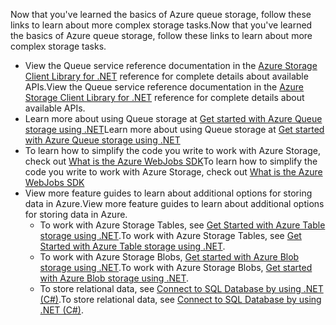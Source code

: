 
<span data-ttu-id="2ab81-101">Now that you've learned the basics of Azure queue storage, follow these links to learn about more complex storage tasks.</span><span class="sxs-lookup"><span data-stu-id="2ab81-101">Now that you've learned the basics of Azure queue storage, follow these links to learn about more complex storage tasks.</span></span>

* <span data-ttu-id="2ab81-102">View the Queue service reference documentation in the [Azure Storage Client Library for .NET](http://go.microsoft.com/fwlink/?LinkID=390731) reference for complete details about available APIs.</span><span class="sxs-lookup"><span data-stu-id="2ab81-102">View the Queue service reference documentation in the [Azure Storage Client Library for .NET](http://go.microsoft.com/fwlink/?LinkID=390731) reference for complete details about available APIs.</span></span>
* <span data-ttu-id="2ab81-103">Learn more about using Queue storage at [Get started with Azure Queue storage using .NET](../articles/storage/storage-dotnet-how-to-use-queues.md)</span><span class="sxs-lookup"><span data-stu-id="2ab81-103">Learn more about using Queue storage at [Get started with Azure Queue storage using .NET](../articles/storage/storage-dotnet-how-to-use-queues.md)</span></span>
* <span data-ttu-id="2ab81-104">To learn how to simplify the code you write to work with Azure Storage, check out [What is the Azure WebJobs SDK](../articles/app-service-web/websites-dotnet-webjobs-sdk.md)</span><span class="sxs-lookup"><span data-stu-id="2ab81-104">To learn how to simplify the code you write to work with Azure Storage, check out [What is the Azure WebJobs SDK](../articles/app-service-web/websites-dotnet-webjobs-sdk.md)</span></span>
* <span data-ttu-id="2ab81-105">View more feature guides to learn about additional options for storing data in Azure.</span><span class="sxs-lookup"><span data-stu-id="2ab81-105">View more feature guides to learn about additional options for storing data in Azure.</span></span>
  * <span data-ttu-id="2ab81-106">To work with Azure Storage Tables, see [Get Started with Azure Table storage using .NET](../articles/storage/storage-dotnet-how-to-use-tables.md).</span><span class="sxs-lookup"><span data-stu-id="2ab81-106">To work with Azure Storage Tables, see [Get Started with Azure Table storage using .NET](../articles/storage/storage-dotnet-how-to-use-tables.md).</span></span>
  * <span data-ttu-id="2ab81-107">To work with Azure Storage Blobs, [Get started with Azure Blob storage using .NET](../articles/storage/storage-dotnet-how-to-use-blobs.md).</span><span class="sxs-lookup"><span data-stu-id="2ab81-107">To work with Azure Storage Blobs, [Get started with Azure Blob storage using .NET](../articles/storage/storage-dotnet-how-to-use-blobs.md).</span></span>
  * <span data-ttu-id="2ab81-108">To store relational data, see [Connect to SQL Database by using .NET (C#)](../articles/sql-database/sql-database-develop-dotnet-simple.md).</span><span class="sxs-lookup"><span data-stu-id="2ab81-108">To store relational data, see [Connect to SQL Database by using .NET (C#)](../articles/sql-database/sql-database-develop-dotnet-simple.md).</span></span>

